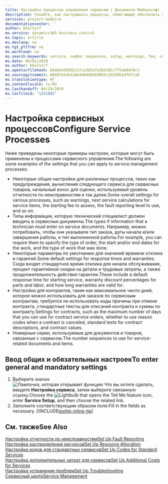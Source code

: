 ```yaml
---
title: Настройка процессов управления сервисом | Документы Майкрософт
description: Узнайте, как настраивать процессы, помогающие обеспечить удовлетворенность клиентов вашей службой обслуживания клиентов.
services: project-madeira
documentationcenter: ''
author: bholtorf
ms.service: dynamics365-business-central
ms.topic: article
ms.devlang: na
ms.tgt_pltfrm: na
ms.workload: na
ms.search.keywords: service, number sequences, setup, warnings, fee, contracts, warranties
ms.date: 04/01/2019
ms.author: bholtorf
ms.openlocfilehash: b640443093b137ce3b5afe264185cf75ab0478c3
ms.sourcegitcommit: 60b87e5eb32bb408dd65b9855c29159b1dfbfca8
ms.translationtype: HT
ms.contentlocale: ru-RU
ms.lasthandoff: 04/29/2019
ms.locfileid: "1251082"
---
```

# <a name="configure-service-processes"></a><span data-ttu-id="7a6c0-103">Настройка сервисных процессов</span><span class="sxs-lookup"><span data-stu-id="7a6c0-103">Configure Service Processes</span></span>
<span data-ttu-id="7a6c0-104">Ниже приведены некоторые примеры настроек, которые могут быть применены к процессами сервисного управления:</span><span class="sxs-lookup"><span data-stu-id="7a6c0-104">The following are some examples of the settings that you can apply to service management processes:</span></span>  
  
* <span data-ttu-id="7a6c0-105">Некоторые общие настройки для различных процессов, таких как предупреждения, вычисления следующего сервиса для сервисных товаров, начальный взнос для оценки, используемый уровень отчетности по неисправностям и так далее.</span><span class="sxs-lookup"><span data-stu-id="7a6c0-105">Some overall settings for various processes, such as warnings, next service calculations for service items, the starting fee to assess, the fault reporting level to use, and so on.</span></span>  
* <span data-ttu-id="7a6c0-106">Типы информации, которую технический специалист должен вводить в сервисные документы.</span><span class="sxs-lookup"><span data-stu-id="7a6c0-106">The types if information that a technician must enter on service documents.</span></span> <span data-ttu-id="7a6c0-107">Например, можно потребовать, чтобы они указывали тип заказа, даты начала и/или завершения работы, и тип выполненной работы.</span><span class="sxs-lookup"><span data-stu-id="7a6c0-107">For example, you can require them to specify the type of order, the start and/or end dates for the work, and the type of work that was done.</span></span>  
* <span data-ttu-id="7a6c0-108">Некоторые параметры по умолчанию для значений времени отклика и гарантий.</span><span class="sxs-lookup"><span data-stu-id="7a6c0-108">Some default settings for response times and warranties.</span></span> <span data-ttu-id="7a6c0-109">Сюда входят стандартное время отклика для начала обслуживания, процент гарантийной скидки на детали и трудовые затраты, а также продолжительность действия гарантии.</span><span class="sxs-lookup"><span data-stu-id="7a6c0-109">These include a default response time for starting service, warranty discount percentages for parts and labor, and how long warranties are valid for.</span></span>  
* <span data-ttu-id="7a6c0-110">Настройки для контрактов, такие как максимальное число дней, которое можно использовать для заказов по сервисным контрактам, требуется ли использовать коды причины при отмене контракта, стандартные тексты для описаний контракта и суммы по контракту.</span><span class="sxs-lookup"><span data-stu-id="7a6c0-110">Settings for contracts, such as the maximum number of days that you can use for contract service orders, whether to use reason codes when a contract is canceled, standard texts for contract descriptions, and contract values.</span></span>  
* <span data-ttu-id="7a6c0-111">Номерные серии, используемые для документов и товаров, связанных с сервисом.</span><span class="sxs-lookup"><span data-stu-id="7a6c0-111">The number sequences to use for service-related documents and items.</span></span>  

## <a name="to-enter-general-and-mandatory-settings"></a><span data-ttu-id="7a6c0-112">Ввод общих и обязательных настроек</span><span class="sxs-lookup"><span data-stu-id="7a6c0-112">To enter general and mandatory settings</span></span>
1. <span data-ttu-id="7a6c0-113">Выберите значок ![Лампочка, которая открывает функцию Что вы хотите сделать](media/ui-search/search_small.png "Что вы хотите сделать"), введите **Настройка сервиса**, затем выберите связанную ссылку.</span><span class="sxs-lookup"><span data-stu-id="7a6c0-113">Choose the ![Lightbulb that opens the Tell Me feature](media/ui-search/search_small.png "Tell me what you want to do") icon, enter **Service Setup**, and then choose the related link.</span></span>
2. <span data-ttu-id="7a6c0-114">Заполните соответствующим образом поля.</span><span class="sxs-lookup"><span data-stu-id="7a6c0-114">Fill in the fields as necessary.</span></span> [!INCLUDE[tooltip-inline-tip](includes/tooltip-inline-tip_md.md)]  

## <a name="see-also"></a><span data-ttu-id="7a6c0-115">См. также</span><span class="sxs-lookup"><span data-stu-id="7a6c0-115">See Also</span></span>  
[<span data-ttu-id="7a6c0-116">Настройка отчетности по неисправностям</span><span class="sxs-lookup"><span data-stu-id="7a6c0-116">Set Up Fault Reporting</span></span>](service-how-setup-fault-reporting.md)  
[<span data-ttu-id="7a6c0-117">Настройка распределения ресурсов</span><span class="sxs-lookup"><span data-stu-id="7a6c0-117">Set Up Resource Allocation</span></span>](service-how-setup-resource-allocation.md)  
[<span data-ttu-id="7a6c0-118">Настройка кодов для стандартных сервисов</span><span class="sxs-lookup"><span data-stu-id="7a6c0-118">Set Up Codes for Standard Services</span></span>](service-how-setup-service-coding.md)  
[<span data-ttu-id="7a6c0-119">Настройка дополнительных затрат для сервисов</span><span class="sxs-lookup"><span data-stu-id="7a6c0-119">Set Up Additional Costs for Services</span></span>](service-how-setup-service-costs-pricing.md)  
[<span data-ttu-id="7a6c0-120">Настройка устранения проблем</span><span class="sxs-lookup"><span data-stu-id="7a6c0-120">Set Up Troubleshooting</span></span>](service-how-setup-troubleshooting.md)  
[<span data-ttu-id="7a6c0-121">Сервисный центр</span><span class="sxs-lookup"><span data-stu-id="7a6c0-121">Service Management</span></span>](service-service.md)  
